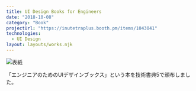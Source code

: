 ```yaml
---
title: UI Design Books for Engineers
date: "2018-10-08"
category: "Book"
projectUrl: "https://inutetraplus.booth.pm/items/1043041"
technologies:
  - UI Design
layout: layouts/works.njk
---
```


![表紙](/img/ui-books/coverpic.jpg)

「エンジニアのためのUIデザインブックス」という本を技術書典5で頒布しました。

